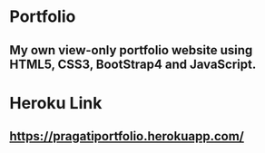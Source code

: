 # Portfolio
## My own view-only portfolio website using HTML5, CSS3, BootStrap4 and JavaScript.


# Heroku Link
## https://pragatiportfolio.herokuapp.com/
